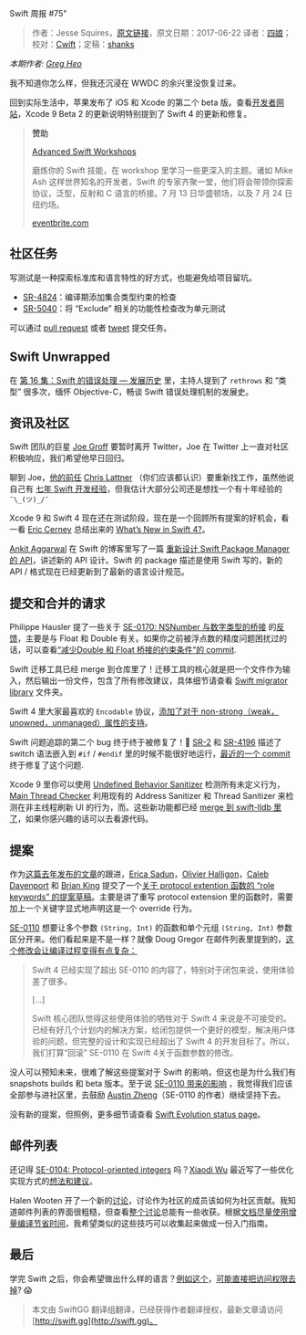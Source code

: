 Swift 周报 #75"

> 作者：Jesse Squires，[原文链接](https://swiftweekly.github.io/issue-75/)，原文日期：2017-06-22
> 译者：[四娘](https://kemchenj.github.io)；校对：[Cwift](http://weibo.com/277195544)；定稿：[shanks](http://codebuild.me/)
  









*本期作者: [Greg Heo](https://twitter.com/gregheo)*

我不知道你怎么样，但我还沉浸在 WWDC 的余兴里没恢复过来。

回到实际生活中，苹果发布了 iOS 和 Xcode 的第二个 beta 版。查看[开发者网站](https://developer.apple.com/)，Xcode 9 Beta 2 的更新说明特别提到了 Swift 4 的更新和修复。



> **赞助**  
>   
> [Advanced Swift Workshops](https://www.eventbrite.com/o/plausible-labs-12068803363/?utm_campaign=Swift_Weekly_Brief&utm_medium=email_web&utm_source=Swift_Weekly_Brief_75)  
>   
> 磨炼你的 Swift 技能，在 workshop 里学习一些更深入的主题。诸如 Mike Ash 这样世界知名的开发者，Swift 的专家齐聚一堂，他们将会带领你探索协议，泛型，反射和 C 语言的桥接。7 月 13 日华盛顿场，以及 7 月 24 日纽约场。  
>   
> [eventbrite.com](https://www.eventbrite.com/o/plausible-labs-12068803363/?utm_campaign=Swift_Weekly_Brief&utm_medium=email_web&utm_source=Swift_Weekly_Brief_75)  

## 社区任务

写测试是一种探索标准库和语言特性的好方式，也能避免给项目留坑。

* [SR-4824](https://bugs.swift.org/browse/SR-4824)：编译期添加集合类型约束的检查
* [SR-5040](https://bugs.swift.org/browse/SR-5040)：将 “Exclude” 相关的功能性检查改为单元测试

可以通过 [pull request](https://github.com/SwiftWeekly/swiftweekly.github.io/compare) 或者 [tweet](https://twitter.com/swiftlybrief) 提交任务。

## Swift Unwrapped

在 [第 16 集：Swift 的错误处理 — 发展历史](https://spec.fm/podcasts/swift-unwrapped/72297) 里，主持人提到了 `rethrows` 和 “类型” 很多次，缅怀 Objective-C，畅谈 Swift 错误处理机制的发展史。

## 资讯及社区

Swift 团队的巨星 [Joe Groff](https://twitter.com/jckarter/status/875401073447419904) 要暂时离开 Twitter，Joe 在 Twitter 上一直对社区积极响应，我们希望他早日回归。

聊到 Joe，[他的前任](https://www.youtube.com/watch?v=Ntj8ab-5cvE) [Chris Lattner](https://twitter.com/clattner_llvm/status/877341760812232704) （你们应该都认识）要重新找工作，虽然他说自己有 [七年 Swift 开发经验](https://twitter.com/clattner_llvm/status/877353276676612102)，但我估计大部分公司还是想找一个有十年经验的 `¯\_(ツ)_/¯`

Xcode 9 和 Swift 4 现在还在测试阶段，现在是一个回顾所有提案的好机会，看一看 [Eric Cerney](https://twitter.com/ecerney) 总结出来的 [What’s New in Swift 4?](https://www.raywenderlich.com/163857/whats-new-swift-4)。

[Ankit Aggarwal](https://twitter.com/aciidb0mb3r/status/877653585844031493) 在 Swift 的博客里写了一篇 [重新设计 Swift Package Manager 的 API](https://swift.org/blog/swift-package-manager-manifest-api-redesign/)，讲述新的 API 设计。Swift 的 package 描述是使用 Swift 写的，新的 API / 格式现在已经更新到了最新的语言设计规范。

## 提交和合并的请求

Philippe Hausler 提了一些关于 [SE-0170: NSNumber 与数字类型的桥接](https://github.com/apple/swift-evolution/blob/master/proposals/0170-nsnumber_bridge.md) 的[反馈](https://lists.swift.org/pipermail/swift-evolution/Week-of-Mon-20170612/037499.html)，主要是与 Float 和 Double 有关。如果你之前被浮点数的精度问题困扰过的话，可以查看[“减少Double 和 Float 桥接的约束条件”的 commit](https://github.com/apple/swift/commit/c358afe6555e5e32633e879f96a3664dc7a5f3dc).

Swift 迁移工具已经 merge 到仓库里了！迁移工具的核心就是把一个文件作为输入，然后输出一份文件，包含了所有修改建议，具体细节请查看 [Swift migrator library](https://github.com/apple/swift/tree/master/lib/Migrator) 文件夹。

Swift 4 里大家最喜欢的 `Encodable` 协议，[添加了对于 non-strong（weak，unowned，unmanaged）属性的支持](https://github.com/apple/swift/pull/10321)。

Swift 问题追踪的第二个 bug 终于终于被修复了！🎉 [SR-2](https://bugs.swift.org/browse/SR-2) 和 [SR-4196](https://bugs.swift.org/browse/SR-4196) 描述了 switch 语法嵌入到 `#if` / `#endif` 里的时候不能很好地运行，[最近的一个 commit](https://github.com/apple/swift/pull/9457/commits/5d478bdb3b7638f5df6f0e1f4e574bececae9b80) 终于修复了这个问题.

Xcode 9 里你可以使用 [Undefined Behavior Sanitizer](https://developer.apple.com/documentation/code_diagnostics/undefined_behavior_sanitizer) 检测所有未定义行为，[Main Thread Checker](https://developer.apple.com/documentation/code_diagnostics/main_thread_checker) 利用现有的 Address Sanitizer 和 Thread Sanitizer 来检测在非主线程刷新 UI 的行为，而。这些新功能都已经 [merge 到 swift-lldb 里了](https://github.com/apple/swift-lldb/pull/211/commits)，如果你感兴趣的话可以去看源代码。

## 提案

作为[这篇去年发布的文章](https://lists.swift.org/pipermail/swift-evolution/Week-of-Mon-20160425/015920.html)的跟进，[Erica Sadun](https://github.com/erica)，[Olivier Halligon](https://github.com/AliSoftware)，[Caleb Davenport](https://github.com/calebd) 和 [Brian King](https://github.com/KingOfBrian) 提交了一个[关于 protocol extention 函数的 “role keywords” 的提案草稿](https://github.com/erica/swift-evolution/blob/2f2778797ceb9edc0b8acd3b68af5f81f9a95775/proposals/XXXX-role-keywords.md)。主要是讲了重写 protocol extension 里的函数时，需要加上一个关键字显式地声明这是一个 override 行为。


[SE-0110](https://github.com/apple/swift-evolution/blob/master/proposals/0110-distingish-single-tuple-arg.md) 想要让多个参数 `(String, Int)`  的函数和单个元组 `(String, Int)` 参数区分开来。他们看起来是不是一样？就像 Doug Gregor 在邮件列表里提到的，[这个修改会让编译过程变得有点复杂：](https://lists.swift.org/pipermail/swift-evolution/Week-of-Mon-20170619/037616.html)

> Swift 4 已经实现了超出 SE-0110 的内容了，特别对于闭包来说，使用体验差了很多。  
>   
> […]  
>   
> Swift 核心团队觉得这些使用体验的牺牲对于 Swift 4 来说是不可接受的。已经有好几个计划内的解决方案，给闭包提供一个更好的模型，解决用户体验的问题，但完整的设计和实现已经超出了 Swift 4 的开发目标了。所以，我们打算“回滚” SE-0110 在 Swift 4关于函数参数的修改。  

没人可以预知未来，很难了解这些提案对于 Swift 的影响，但这也是为什么我们有 snapshots builds 和 beta 版本。至于说 [SE-0110 带来的影响](http://ericasadun.com/2017/06/20/more-on-se-0110-important-fallout-please-read/) ，我觉得我们应该全部参与进社区里，去鼓励 [Austin Zheng](https://twitter.com/austinzheng/status/877054901620101120)（SE-0110 的作者）继续坚持下去。

没有新的提案，但照例，更多细节请查看 [Swift Evolution status page](https://apple.github.io/swift-evolution/)。

## 邮件列表

还记得 [SE-0104: Protocol-oriented integers](https://github.com/apple/swift-evolution/blob/master/proposals/0104-improved-integers.md) 吗？[Xiaodi Wu](https://github.com/xwu) 最近写了一些优化实现方式的[想法和建议](https://gist.github.com/xwu/d68baefaae9e9291d2e65bd12ad51be2)。

Halen Wooten 开了一个新的[讨论](https://lists.swift.org/pipermail/swift-dev/Week-of-Mon-20170619/004829.html)，讨论作为社区的成员该如何为社区贡献。我知道邮件列表的界面很粗糙，但查看[整个讨论](https://lists.swift.org/pipermail/swift-dev/Week-of-Mon-20170619/thread.html#4829)总能有一些收获。根据[文档](https://lists.swift.org/pipermail/swift-dev/Week-of-Mon-20170619/004833.html)[尽量使用增量编译节省时间](https://lists.swift.org/pipermail/swift-dev/Week-of-Mon-20170619/004835.html)，我希望类似的这些技巧可以收集起来做成一份入门指南。

## 最后

学完 Swift 之后，你会希望做出什么样的语言？[例如这个](https://twitter.com/slava_pestov/status/875150641269571584)，[可能直接把访问权限去掉](https://twitter.com/slava_pestov/status/875153089174446080)? 😱


> 本文由 SwiftGG 翻译组翻译，已经获得作者翻译授权，最新文章请访问 [http://swift.gg](http://swift.gg)。